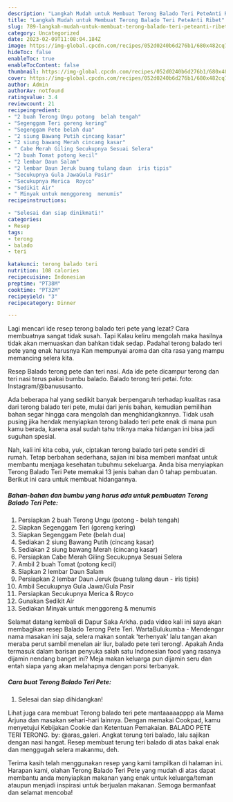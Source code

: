 ```yaml
---
description: "Langkah Mudah untuk Membuat Terong Balado Teri PeteAnti Ribet"
title: "Langkah Mudah untuk Membuat Terong Balado Teri PeteAnti Ribet"
slug: 789-langkah-mudah-untuk-membuat-terong-balado-teri-peteanti-ribet
category: Uncategorized
date: 2023-02-09T11:08:04.184Z
image: https://img-global.cpcdn.com/recipes/052d0240b6d276b1/680x482cq70/terong-balado-teri-pete-foto-resep-utama.jpg
hideToc: false
enableToc: true
enableTocContent: false
thumbnail: https://img-global.cpcdn.com/recipes/052d0240b6d276b1/680x482cq70/terong-balado-teri-pete-foto-resep-utama.jpg
cover: https://img-global.cpcdn.com/recipes/052d0240b6d276b1/680x482cq70/terong-balado-teri-pete-foto-resep-utama.jpg
author: Admin
authorAv: notfound
ratingvalue: 3.4
reviewcount: 21
recipeingredient:
- "2 buah Terong Ungu potong  belah tengah"
- "Segenggam Teri goreng kering"
- "Segenggam Pete belah dua"
- "2 siung Bawang Putih cincang kasar"
- "2 siung bawang Merah cincang kasar"
- " Cabe Merah Giling Secukupnya Sesuai Selera"
- "2 buah Tomat potong kecil"
- "2 lembar Daun Salam"
- "2 lembar Daun Jeruk buang tulang daun  iris tipis"
- "Secukupnya Gula JawaGula Pasir"
- "Secukupnya Merica  Royco"
- "Sedikit Air"
- " Minyak untuk menggoreng  menumis"
recipeinstructions:

- "Selesai dan siap dinikmati!"
categories:
- Resep
tags:
- terong
- balado
- teri

katakunci: terong balado teri 
nutrition: 108 calories
recipecuisine: Indonesian
preptime: "PT38M"
cooktime: "PT32M"
recipeyield: "3"
recipecategory: Dinner

---
```



Lagi mencari ide resep terong balado teri pete yang lezat? Cara membuatnya sangat tidak susah. Tapi Kalau keliru mengolah maka hasilnya tidak akan memuaskan dan bahkan tidak sedap. Padahal terong balado teri pete yang enak harusnya Kan mempunyai aroma dan cita rasa yang mampu memancing selera kita.


Resep Balado terong pete dan teri nasi. Ada ide pete dicampur terong dan teri nasi terus pakai bumbu balado. Balado terong teri petai. foto: Instagram/@banususanto.

Ada beberapa hal yang sedikit banyak berpengaruh terhadap kualitas rasa dari terong balado teri pete, mulai dari jenis bahan, kemudian pemilihan bahan segar hingga cara mengolah dan menghidangkannya. Tidak usah pusing jika hendak menyiapkan terong balado teri pete enak di mana pun kamu berada, karena asal sudah tahu triknya maka hidangan ini bisa jadi suguhan spesial.


Nah, kali ini kita coba, yuk, ciptakan terong balado teri pete sendiri di rumah. Tetap berbahan sederhana, sajian ini bisa memberi manfaat untuk membantu menjaga kesehatan tubuhmu sekeluarga. Anda bisa menyiapkan Terong Balado Teri Pete memakai 13 jenis bahan dan 0 tahap pembuatan. Berikut ini cara untuk membuat hidangannya.

<!--inarticleads1-->

##### Bahan-bahan dan bumbu yang harus ada untuk pembuatan Terong Balado Teri Pete:

1. Persiapkan 2 buah Terong Ungu (potong - belah tengah)
1. Siapkan Segenggam Teri (goreng kering)
1. Siapkan Segenggam Pete (belah dua)
1. Sediakan 2 siung Bawang Putih (cincang kasar)
1. Sediakan 2 siung bawang Merah (cincang kasar)
1. Persiapkan  Cabe Merah Giling Secukupnya Sesuai Selera
1. Ambil 2 buah Tomat (potong kecil)
1. Siapkan 2 lembar Daun Salam
1. Persiapkan 2 lembar Daun Jeruk (buang tulang daun - iris tipis)
1. Ambil Secukupnya Gula Jawa/Gula Pasir
1. Persiapkan Secukupnya Merica &amp; Royco
1. Gunakan Sedikit Air
1. Sediakan  Minyak untuk menggoreng &amp; menumis


Selamat datang kembali di Dapur Saka Arkha. pada video kali ini saya akan membagikan resep Balado Terong Pete Teri. WartaBulukumba - Mendengar nama masakan ini saja, selera makan sontak &#39;terhenyak&#39; lalu tangan akan meraba perut sambil menelan air liur, balado pete teri terong!. Apakah Anda termasuk dalam barisan penyuka salah satu Indonesian food yang rasanya dijamin nendang banget ini? Meja makan keluarga pun dijamin seru dan entah siapa yang akan melahapnya dengan porsi terbanyak. 

<!--inarticleads2-->

##### Cara buat Terong Balado Teri Pete:


1. Selesai dan siap dihidangkan!

Lihat juga cara membuat Terong balado teri pete mantaaaaapppp ala Mama Arjuna dan masakan sehari-hari lainnya. Dengan memakai Cookpad, kamu menyetujui Kebijakan Cookie dan Ketentuan Pemakaian. BALADO PETE TERI TERONG. by: @aras_galeri. Angkat terung teri balado, lalu sajikan dengan nasi hangat. Resep membuat terung teri balado di atas bakal enak dan menggugah selera makanmu, deh. 

Terima kasih telah menggunakan resep yang kami tampilkan di halaman ini. Harapan kami, olahan Terong Balado Teri Pete yang mudah di atas dapat membantu anda menyiapkan makanan yang enak untuk keluarga/teman ataupun menjadi inspirasi untuk berjualan makanan. Semoga bermanfaat dan selamat mencoba!
